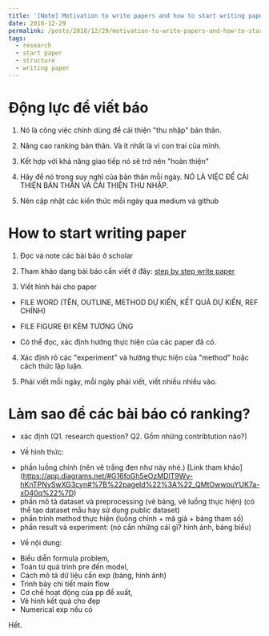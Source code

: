 ```yaml
---
title: '[Note] Motivation to write papers and how to start writing papers?'
date: 2018-12-29
permalink: /posts/2018/12/29/motivation-to-write-papers-and-how-to-start-writing-papers/
tags:
  - research
  - start paper
  - structure
  - writing paper
--- 
```


Động lực để viết báo
======

1. Nó là công việc chính dùng để cải thiện "thu nhập" bản thân. 

2. Nâng cao ranking bản thân. Và ít nhất là vì con trai của mình.

3. Kết hợp với khả năng giao tiếp nó sẽ trở nên "hoàn thiện"

4. Hãy để nó trong suy nghĩ của bản thân mỗi ngày. NÓ LÀ VIỆC ĐỂ CẢI THIỆN BẢN THÂN VÀ CẢI THIỆN THU NHẬP.

5. Nên cập nhật các kiến thức mỗi ngày qua medium và github

How to start writing paper
=======

1. Đọc và note các bài báo ở scholar

2. Tham khảo dạng bài báo cần viết ở đây: [step by step write paper](https://phuchaodo.github.io/posts/2024/01/27/step-by-step-for-writing-paper/)

3. Viết hình hài cho paper

+ FILE WORD (TÊN, OUTLINE, METHOD DỰ KIẾN, KẾT QUẢ DỰ KIẾN, REF CHÍNH)

+ FILE FIGURE ĐI KÈM TƯƠNG ỨNG

+ Có thể đọc, xác định hướng thực hiện của các paper đã có.

4. Xác định rõ các "experiment" và hướng thực hiện của "method" hoặc cách thức lập luận.

5. Phải viết mỗi ngày, mỗi ngày phải viết, viết nhiều nhiều vào. 

Làm sao để các bài báo có ranking?
=======

- xác định (Q1. research question? Q2. Gồm những contribtution nào?)

- Về hình thức:
+ phần luồng chính (nên vẽ trắng đen như này nhé.)
[Link tham khảo] (https://app.diagrams.net/#G16foGh5eOzMDlT9Wy-hKnTPNvSwXG3cyn#%7B%22pageId%22%3A%22_QMtOwwpuYUK7a-xD40q%22%7D)
+ phần mô tả dataset và preprocessing (vẽ bảng, vẽ luồng thực hiện) (có thể tạo dataset mẫu hay sử dụng public dataset)
+ phần trình method thực hiện (luồng chính + mã giả + bảng tham số)
+ phần result và experiment:  (nó cần những cái gì? hình ảnh, bảng biểu)

- Về nội dung: 
+ Biểu diễn formula problem,
+ Toán từ quá trình pre đến model, 
+ Cách mô tả dữ liệu cần exp (bảng, hình ảnh) 
+ Trình bày chi tiết main flow
+ Cơ chế hoạt động của pp đề xuất, 
+ Vẽ hình kết quả cho đẹp
+ Numerical exp nếu có


Hết.
